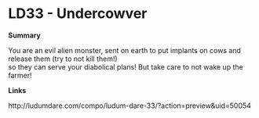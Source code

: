 # LD33 - Undercowver

**Summary**
<p>You are an evil alien monster, sent on earth to put implants on cows and release them (try to not kill them!)<br />
so they can serve your diabolical plans! But take care to not wake up the farmer! </p>

**Links**
<p>
http://ludumdare.com/compo/ludum-dare-33/?action=preview&uid=50054
</p>
